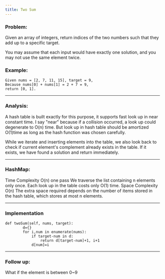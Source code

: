 ```yaml
---
title: Two Sum
---
```

### Problem:
Given an array of integers, return indices of the two numbers such that they add up to a specific target.

You may assume that each input would have exactly one solution, and you may not use the same element twice.

### Example:

```
Given nums = [2, 7, 11, 15], target = 9,
Because nums[0] + nums[1] = 2 + 7 = 9,
return [0, 1].
```
***

### Analysis:
A hash table is built exactly for this purpose, it supports fast look up in near constant time. I say "near" because if a collision occurred, a look up could degenerate to O(n) time. But look up in hash table should be amortized O(1)time as long as the hash function was chosen carefully.

While we iterate and inserting elements into the table, we also look back to check if current element's complement already exists in the table. If it exists, we have found a solution and return immediately.

***

### HashMap:
Time Complexity
O(n) one pass We traverse the list containing n elements only once. Each look up in the table costs only O(1) time.
Space Complexity
O(n) The extra space required depends on the number of items stored in the hash table, which stores at most n elements.

***
### Implementation
```
def twoSum(self, nums, target):
        d={}
        for i,num in enumerate(nums):
            if target-num in d:
                return d[target-num]+1, i+1
            d[num]=i
```

***
### Follow up:
What if the element is between 0~9




